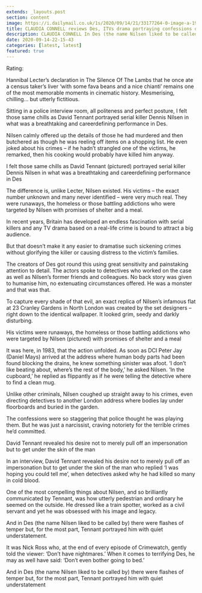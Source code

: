 ```yaml
---
extends: _layouts.post
section: content
image: https://i.dailymail.co.uk/1s/2020/09/14/21/33177264-0-image-a-19_1600115096644.jpg 
title: CLAUDIA CONNELL reviews Des, ITVs drama portraying confessions of serial killer Dennis Nilsen 
description: CLAUDIA CONNELL In Des (the name Nilsen liked to be called by) there were flashes of temper but, for the most part, Tennant portrayed him with quiet understatement. 
date: 2020-09-14-22-15-43 
categories: [latest, latest] 
featured: true 
--- 
```

Rating: 

Hannibal Lecter’s declaration in The Silence Of The Lambs that he once ate a census taker’s liver ‘with some fava beans and a nice chianti’ remains one of the most memorable moments in cinematic history. Mesmerising, chilling… but utterly fictitious.

Sitting in a police interview room, all politeness and perfect posture, I felt those same chills as David Tennant portrayed serial killer Dennis Nilsen in what was a breathtaking and careerdefining performance in Des.

Nilsen calmly offered up the details of those he had murdered and then butchered as though he was reeling off items on a shopping list. He even joked about his crimes – if he hadn’t strangled one of the victims, he remarked, then his cooking would probably have killed him anyway.

I felt those same chills as David Tennant (pictured) portrayed serial killer Dennis Nilsen in what was a breathtaking and careerdefining performance in Des

The difference is, unlike Lecter, Nilsen existed. His victims – the exact number unknown and many never identified – were very much real. They were runaways, the homeless or those battling addictions who were targeted by Nilsen with promises of shelter and a meal.

In recent years, Britain has developed an endless fascination with serial killers and any TV drama based on a real-life crime is bound to attract a big audience.

But that doesn’t make it any easier to dramatise such sickening crimes without glorifying the killer or causing distress to the victim’s families.

The creators of Des got round this using great sensitivity and painstaking attention to detail. The actors spoke to detectives who worked on the case as well as Nilsen’s former friends and colleagues. No back story was given to humanise him, no extenuating circumstances offered. He was a monster and that was that.

To capture every shade of that evil, an exact replica of Nilsen’s infamous flat at 23 Cranley Gardens in North London was created by the set designers – right down to the identical wallpaper. It looked grim, seedy and darkly disturbing.

His victims were runaways, the homeless or those battling addictions who were targeted by Nilsen (pictured) with promises of shelter and a meal

It was here, in 1983, that the action unfolded. As soon as DCI Peter Jay (Daniel Mays) arrived at the address where human body parts had been found blocking the drains, he knew something sinister was afoot. ‘I don’t like beating about, where’s the rest of the body,’ he asked Nilsen. ‘In the cupboard,’ he replied as flippantly as if he were telling the detective where to find a clean mug.

Unlike other criminals, Nilsen coughed up straight away to his crimes, even directing detectives to another London address where bodies lay under floorboards and buried in the garden.

The confessions were so staggering that police thought he was playing them. But he was just a narcissist, craving notoriety for the terrible crimes he’d committed.

David Tennant revealed his desire not to merely pull off an impersonation but to get under the skin of the man

In an interview, David Tennant revealed his desire not to merely pull off an impersonation but to get under the skin of the man who replied ‘I was hoping you could tell me’, when detectives asked why he had killed so many in cold blood.

One of the most compelling things about Nilsen, and so brilliantly communicated by Tennant, was how utterly pedestrian and ordinary he seemed on the outside. He dressed like a train spotter, worked as a civil servant and yet he was obsessed with his image and legacy.

And in Des (the name Nilsen liked to be called by) there were flashes of temper but, for the most part, Tennant portrayed him with quiet understatement.

It was Nick Ross who, at the end of every episode of Crimewatch, gently told the viewer: ‘Don’t have nightmares.’ When it comes to terrifying Des, he may as well have said: ‘Don’t even bother going to bed.’

And in Des (the name Nilsen liked to be called by) there were flashes of temper but, for the most part, Tennant portrayed him with quiet understatement

